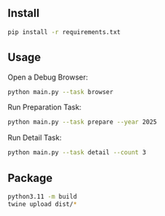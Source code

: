 ## Install
```bash
pip install -r requirements.txt
```

## Usage

Open a Debug Browser:
```bash
python main.py --task browser
```

Run Preparation Task:
```bash
python main.py --task prepare --year 2025
```

Run Detail Task:
```bash
python main.py --task detail --count 3
```


## Package
```bash
python3.11 -m build
twine upload dist/*
```

